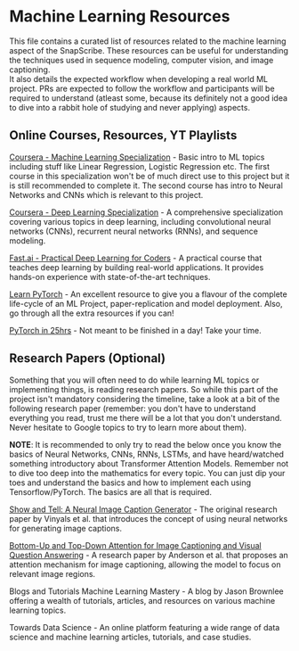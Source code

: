 # Machine Learning Resources
This file contains a curated list of resources related to the machine learning aspect of the SnapScribe. These resources can be useful for understanding the techniques used in sequence modeling, computer vision, and image captioning.  
It also details the expected workflow when developing a real world ML project. PRs are expected to follow the workflow and participants will be required to understand (atleast some, because its definitely not a good idea to dive into a rabbit hole of studying and never applying) aspects.

## Online Courses, Resources, YT Playlists
[Coursera - Machine Learning Specialization](https://www.coursera.org/specializations/machine-learning-introduction) - Basic intro to ML topics including stuff like Linear Regression, Logistic Regression etc. The first course in this specialization won't be of much direct use to this project but it is still recommended to complete it. The second course has intro to Neural Networks and CNNs which is relevant to this project.

[Coursera - Deep Learning Specialization](https://www.coursera.org/specializations/deep-learning) - A comprehensive specialization covering various topics in deep learning, including convolutional neural networks (CNNs), recurrent neural networks (RNNs), and sequence modeling.

[Fast.ai - Practical Deep Learning for Coders](https://www.fast.ai/) - A practical course that teaches deep learning by building real-world applications. It provides hands-on experience with state-of-the-art techniques.

[Learn PyTorch](https://www.learnpytorch.io/) - An excellent resource to give you a flavour of the complete life-cycle of an ML Project, paper-replication and model deployment. Also, go through all the extra resources if you can!

[PyTorch in 25hrs](https://www.youtube.com/watch?v=V_xro1bcAuA&t=523s&pp=ygUIcHl0b3JjaCA%3D) - Not meant to be finished in a day! Take your time.


## Research Papers (Optional)
Something that you will often need to do while learning ML topics or implementing things, is reading research papers. So while this part of the project isn't mandatory considering the timeline, take a look at a bit of the following research paper (remember: you don't have to understand everything you read, trust me there will be a lot that you don't understand. Never hesitate to Google topics to try to learn more about them). 

**NOTE**: It is recommended to only try to read the below once you know the basics of Neural Networks, CNNs, RNNs, LSTMs, and have heard/watched something introductory about Transformer Attention Models. Remember not to dive too deep into the mathematics for every topic. You can just dip your toes and understand the basics and how to implement each using Tensorflow/PyTorch. The basics are all that is required.

[Show and Tell: A Neural Image Caption Generator](https://arxiv.org/pdf/1411.4555) - The original research paper by Vinyals et al. that introduces the concept of using neural networks for generating image captions.

[Bottom-Up and Top-Down Attention for Image Captioning and Visual Question Answering](https://arxiv.org/pdf/1707.07998) - A research paper by Anderson et al. that proposes an attention mechanism for image captioning, allowing the model to focus on relevant image regions.

Blogs and Tutorials
Machine Learning Mastery - A blog by Jason Brownlee offering a wealth of tutorials, articles, and resources on various machine learning topics.

Towards Data Science - An online platform featuring a wide range of data science and machine learning articles, tutorials, and case studies.
